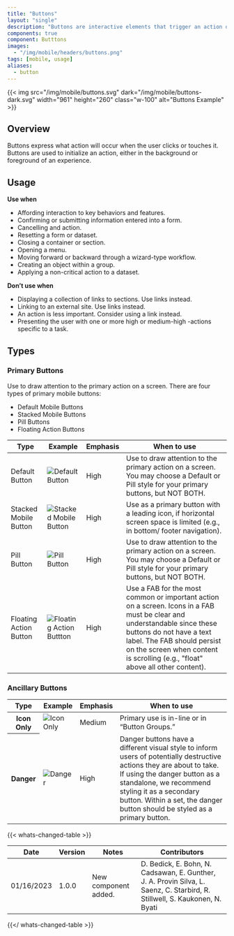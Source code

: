 ```yaml
---
title: "Buttons"
layout: "single"
description: "Buttons are interactive elements that trigger an action or an event."
components: true
component: Butttons
images:
  - "/img/mobile/headers/buttons.png"
tags: [mobile, usage]
aliases:
  - button
---
```


{{< img src="/img/mobile/buttons.svg" dark="/img/mobile/buttons-dark.svg" width="961" height="260" class="w-100" alt="Buttons Example" >}}

## Overview

Buttons express what action will occur when the user clicks or touches it. Buttons are used to initialize an action, either in the background or foreground of an experience.

## Usage

**Use when**

- Affording interaction to key behaviors and features.
- Confirming or submitting information entered into a form.
- Cancelling and action.
- Resetting a form or dataset.
- Closing a container or section.
- Opening a menu.
- Moving forward or backward through a wizard-type workflow.
- Creating an object within a group.
- Applying a non-critical action to a dataset.

**Don’t use when**

- Displaying a collection of links to sections. Use links instead.
- Linking to an external site. Use links instead.
- An action is less important. Consider using a link instead.
- Presenting the user with one or more high or medium-high -actions specific to a task.

## Types

### Primary Buttons

Use to draw attention to the primary action on a screen. There are four types of primary mobile buttons:

- Default Mobile Buttons
- Stacked Mobile Buttons
- Pill Buttons
- Floating Action Buttons

<table class="table table-bordered">
  <thead class="thead-light">
    <tr>
      <th>Type</th>
      <th>Example</th>
      <th>Emphasis</th>
      <th>When to use</th>
    </tr>
  </thead>
  <tbody>
    <tr>
      <td>Default Button</td>
      <td><img src="/img/mobile/default-button.svg" alt="Default Button"></td>
      <td>High</td>
      <td>
        Use to draw attention to the primary action on a screen. You may choose a Default or Pill style for your primary buttons, but NOT BOTH.
      </td>
    </tr>
    <tr>
      <td>Stacked Mobile Button</td>
      <td><img src="/img/mobile/stacked-button.svg" alt="Stacked Mobile Button"></td>
      <td>High</td>
      <td>
       Use as a primary button with a leading icon, if horizontal screen space is limited (e.g., in bottom/ footer navigation).
      </td>
    </tr>
    <tr>
      <td>Pill Button</td>
      <td><img src="/img/mobile/pill-button.svg" alt="Pill Button"></td>
      <td>High</td>
      <td>
       Use to draw attention to the primary action on a screen. You may choose a Default or Pill style for your primary buttons, but NOT BOTH.
      </td>
    </tr>
    <tr>
      <td>Floating Action Button</td>
      <td><img src="/img/mobile/floating-action-button.svg" alt="Floating Action Buttton"></td>
      <td>High</td>
      <td>
        Use a FAB for the most common or important action on a screen. Icons in a FAB must be clear and understandable since these buttons do not have a text label. The FAB should persist on the screen when content is scrolling (e.g., "float" above all other content).
      </td>
    </tr>
  </tbody>
</table>

### Ancillary Buttons

<table class="table table-bordered">
  <thead class="thead-light">
    <tr>
      <th>Type</th>
      <th>Example</th>
      <th>Emphasis</th>
      <th>When to use</th>
    </tr>
  </thead>
  <tbody>
    <tr>
      <th scope="row">Icon Only</th>
      <td><img src="/img/mobile/icon-only-button.svg" alt="Icon Only"></td>
      <td>Medium</td>
      <td>
        Primary use is in-line or in “Button Groups.”
      </td>
    </tr>
    <tr>
      <th scope="row">Danger</th>
      <td><img src="/img/mobile/danger-button.svg" alt="Danger"></td>
      <td>High</td>
      <td>
        Danger buttons have a different visual style to inform users of
        potentially destructive actions they are about to take. If using the
        danger button as a standalone, we recommend styling it as a secondary
        button. Within a set, the danger button should be styled as a primary
        button.
      </td>
    </tr>
  </tbody>
</table>


{{< whats-changed-table >}}

| Date       | Version | Notes                               | Contributors |
| ---------- | ------- | ----------------------------------- | ------------ |
| 01/16/2023 | 1.0.0   | New component added. | D. Bedick, E. Bohn, N. Cadsawan, E. Gunther, J. A. Provin Silva, L. Saenz, C. Starbird, R. Stillwell, S. Kaukonen, N. Byati   |

{{</ whats-changed-table >}}
